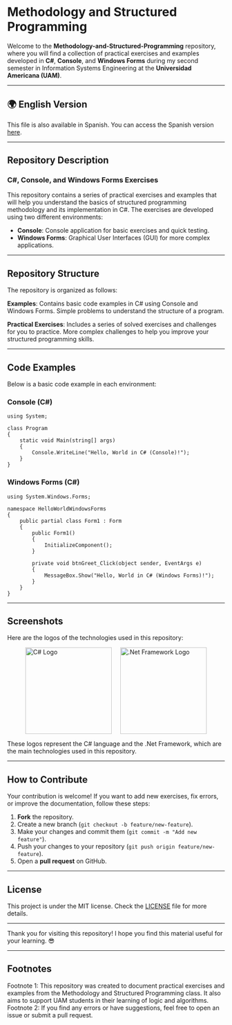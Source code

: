 # Methodology and Structured Programming

Welcome to the **Methodology-and-Structured-Programming** repository, where you will find a collection of practical exercises and examples developed in **C#**, **Console**, and **Windows Forms** during my second semester in Information Systems Engineering at the **Universidad Americana (UAM)**.

---

## 🌍 English Version

This file is also available in Spanish. You can access the Spanish version [here](README.md).

---

## Repository Description

### C#, Console, and Windows Forms Exercises

This repository contains a series of practical exercises and examples that will help you understand the basics of structured programming methodology and its implementation in C#. The exercises are developed using two different environments:

- **Console**: Console application for basic exercises and quick testing.
- **Windows Forms**: Graphical User Interfaces (GUI) for more complex applications.

---

## Repository Structure

The repository is organized as follows:

**Examples**: Contains basic code examples in C# using Console and Windows Forms. Simple problems to understand the structure of a program.

**Practical Exercises**: Includes a series of solved exercises and challenges for you to practice. More complex challenges to help you improve your structured programming skills.

---

## Code Examples

Below is a basic code example in each environment:

### Console (C#)

```Console (C#)
using System;

class Program
{
    static void Main(string[] args)
    {
        Console.WriteLine("Hello, World in C# (Console)!");
    }
}
```

### Windows Forms (C#)

```Windows Forms (C#)
using System.Windows.Forms;

namespace HelloWorldWindowsForms
{
    public partial class Form1 : Form
    {
        public Form1()
        {
            InitializeComponent();
        }

        private void btnGreet_Click(object sender, EventArgs e)
        {
            MessageBox.Show("Hello, World in C# (Windows Forms)!");
        }
    }
}
```

---

## Screenshots

Here are the logos of the technologies used in this repository:

<div style="display: flex; justify-content: center; gap: 20px;"> <img src="https://upload.wikimedia.org/wikipedia/commons/0/0d/C_Sharp_wordmark.svg" alt="C# Logo" width="200" height="200"> <img src="https://upload.wikimedia.org/wikipedia/commons/e/ee/.NET_Core_Logo.svg" alt=".Net Framework Logo" width="200" height="200"> </div>

These logos represent the C# language and the .Net Framework, which are the main technologies used in this repository.

---

## How to Contribute

Your contribution is welcome! If you want to add new exercises, fix errors, or improve the documentation, follow these steps:

1. **Fork** the repository.
2. Create a new branch (`git checkout -b feature/new-feature`).
3. Make your changes and commit them (`git commit -m "Add new feature"`).
4. Push your changes to your repository (`git push origin feature/new-feature`).
5. Open a **pull request** on GitHub.

---

## License

This project is under the MIT license. Check the [LICENSE](LICENSE) file for more details.

---

Thank you for visiting this repository! I hope you find this material useful for your learning. 😎

---

## Footnotes

Footnote 1: This repository was created to document practical exercises and examples from the Methodology and Structured Programming class. It also aims to support UAM students in their learning of logic and algorithms.
Footnote 2: If you find any errors or have suggestions, feel free to open an issue or submit a pull request.
